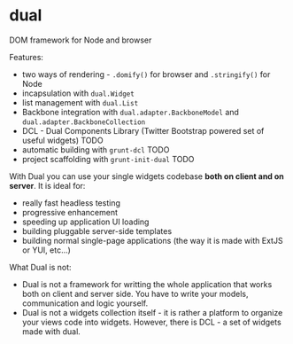 dual
====

DOM framework for Node and browser

Features:

 * two ways of rendering - `.domify()` for browser and `.stringify()` for Node
 * incapsulation with `dual.Widget`
 * list management with `dual.List`
 * Backbone integration with `dual.adapter.BackboneModel` and `dual.adapter.BackboneCollection`
 * DCL - Dual Components Library (Twitter Bootstrap powered set of useful widgets) TODO
 * automatic building with `grunt-dcl` TODO
 * project scaffolding with `grunt-init-dual` TODO

With Dual you can use your single widgets codebase **both on client and on server**. It is ideal for:

 * really fast headless testing
 * progressive enhancement
 * speeding up application UI loading
 * building pluggable server-side templates
 * building normal single-page applications (the way it is made with ExtJS or YUI, etc...)

What Dual is not:

 * Dual is not a framework for writting the whole application that works both on client and server side. You have to write your models, communication and logic yourself.
 * Dual is not a widgets collection itself - it is rather a platform to organize your views code into widgets. However, there is DCL - a set of widgets made with dual.
